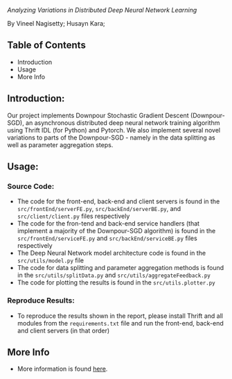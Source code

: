 *Analyzing Variations in Distributed Deep Neural Network Learning*

By Vineel Nagisetty; Husayn Kara; 

## Table of Contents
* Introduction
* Usage
* More Info

## Introduction:
Our project implements Downpour Stochastic Gradient Descent (Downpour-SGD), an asynchronous distributed deep neural network training algorithm using Thrift IDL (for Python) and Pytorch. We also implement several novel variations to parts of the Downpour-SGD - namely in the data splitting as well as parameter aggregation steps.

 ## Usage:
 ### Source Code:
 * The code for the front-end, back-end and client servers is found in the `src/frontEnd/serverFE.py`, `src/backEnd/serverBE.py`, and `src/client/client.py` files respectively
 * The code for the fron-tend and back-end service handlers (that implement a majority of the Downpour-SGD algorithm) is found in the `src/frontEnd/serviceFE.py` and `src/backEnd/serviceBE.py` files respectively
 * The Deep Neural Network model architecture code is found in the `src/utils/model.py` file
 * The code for data splitting and parameter aggregation methods is found in the `src/utils/splitData.py` and `src/utils/aggregateFeedback.py`
 * The code for plotting the results is found in the `src/utils.plotter.py`
 
 ### Reproduce Results:
 * To reproduce the results shown in the report, please install Thrift and all modules from the `requirements.txt` file and run the front-end, back-end and client servers (in that order)
 
 ## More Info
- More information is found [here](http://www.cs.mun.ca/~kol/GANs-n-reels/).
